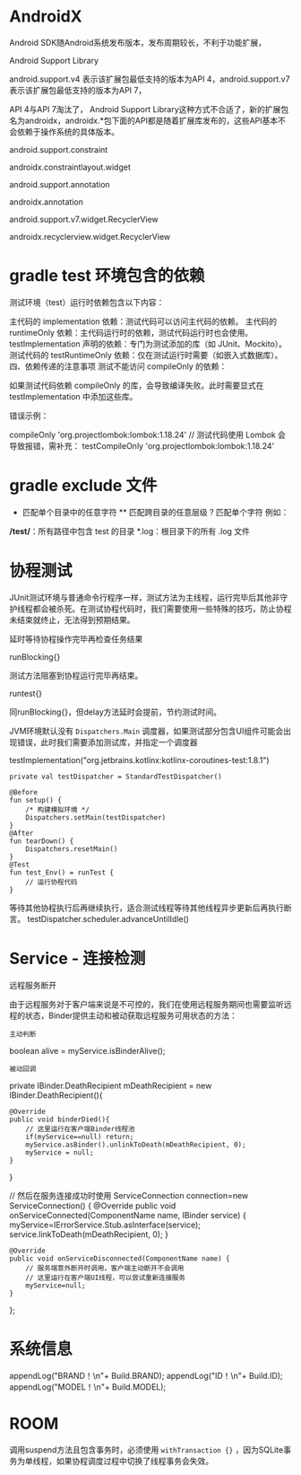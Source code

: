 # AndroidX

Android SDK随Android系统发布版本，发布周期较长，不利于功能扩展，

Android Support Library

android.support.v4 表示该扩展包最低支持的版本为API 4，android.support.v7表示该扩展包最低支持的版本为API 7，


API 4与API 7淘汰了， Android Support Library这种方式不合适了，新的扩展包名为androidx，androidx.*包下面的API都是随着扩展库发布的，这些API基本不会依赖于操作系统的具体版本。



android.support.constraint

androidx.constraintlayout.widget


android.support.annotation

androidx.annotation



android.support.v7.widget.RecyclerView

androidx.recyclerview.widget.RecyclerView


# gradle test 环境包含的依赖
测试环境（test）运行时依赖包含以下内容：

主代码的 implementation 依赖：测试代码可以访问主代码的依赖。
主代码的 runtimeOnly 依赖：主代码运行时的依赖，测试代码运行时也会使用。
testImplementation 声明的依赖：专门为测试添加的库（如 JUnit、Mockito）。
测试代码的 testRuntimeOnly 依赖：仅在测试运行时需要（如嵌入式数据库）。
四、依赖传递的注意事项
测试不能访问 compileOnly 的依赖：

如果测试代码依赖 compileOnly 的库，会导致编译失败。此时需要显式在 testImplementation 中添加这些库。

错误示例：

compileOnly 'org.projectlombok:lombok:1.18.24'
// 测试代码使用 Lombok 会导致报错，需补充：
testCompileOnly 'org.projectlombok:lombok:1.18.24'


# gradle exclude 文件

* 匹配单个目录中的任意字符
** 匹配跨目录的任意层级
? 匹配单个字符
例如：

**/test/**：所有路径中包含 test 的目录
*.log：根目录下的所有 .log 文件



# 协程测试

JUnit测试环境与普通命令行程序一样，测试方法为主线程，运行完毕后其他非守护线程都会被杀死。在测试协程代码时，我们需要使用一些特殊的技巧，防止协程未结束就终止，无法得到预期结果。

延时等待协程操作完毕再检查任务结果

runBlocking{}

测试方法阻塞到协程运行完毕再结束。



runtest{}

同runBlocking{}，但delay方法延时会提前，节约测试时间。



JVM环境默认没有 `Dispatchers.Main` 调度器，如果测试部分包含UI组件可能会出现错误，此时我们需要添加测试库，并指定一个调度器

testImplementation("org.jetbrains.kotlinx:kotlinx-coroutines-test:1.8.1")


    private val testDispatcher = StandardTestDispatcher()

    @Before
    fun setup() {
        /* 构建模拟环境 */
        Dispatchers.setMain(testDispatcher)
    }
    @After
    fun tearDown() {
        Dispatchers.resetMain()
    }
    @Test
    fun test_Env() = runTest {
        // 运行协程代码
    }


等待其他协程执行后再继续执行，适合测试线程等待其他线程异步更新后再执行断言。
testDispatcher.scheduler.advanceUntilIdle()


# Service - 连接检测

远程服务断开

由于远程服务对于客户端来说是不可控的，我们在使用远程服务期间也需要监听远程的状态，Binder提供主动和被动获取远程服务可用状态的方法：

    主动判断

boolean alive = myService.isBinderAlive();

    被动回调

private IBinder.DeathRecipient mDeathRecipient = new IBinder.DeathRecipient(){

    @Override
    public void binderDied(){
        // 这里运行在客户端Binder线程池
        if(myService==null) return;
        myService.asBinder().unlinkToDeath(mDeathRecipient, 0);
        myService = null;
    }
}

// 然后在服务连接成功时使用
ServiceConnection connection=new ServiceConnection() {
    @Override
    public void onServiceConnected(ComponentName name, IBinder service) {
        myService=IErrorService.Stub.asInterface(service);
        service.linkToDeath(mDeathRecipient, 0);
    }

    @Override
    public void onServiceDisconnected(ComponentName name) {
        // 服务端意外断开时调用，客户端主动断开不会调用
        // 这里运行在客户端UI线程，可以尝试重新连接服务
        myService=null;
    }
};


# 系统信息

appendLog("BRAND！\n"+ Build.BRAND);
appendLog("ID！\n"+ Build.ID);
appendLog("MODEL！\n"+ Build.MODEL);


# ROOM

调用suspend方法且包含事务时，必须使用 `withTransaction {}` ，因为SQLite事务为单线程，如果协程调度过程中切换了线程事务会失效。
